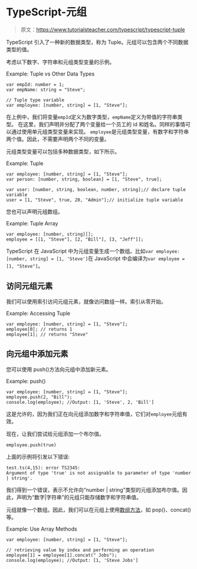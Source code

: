 # TypeScript-元组

> 原文：<https://www.tutorialsteacher.com/typescript/typescript-tuple>

TypeScript 引入了一种新的数据类型，称为 Tuple。元组可以包含两个不同数据类型的值。

考虑以下数字、字符串和元组类型变量的示例。

Example: Tuple vs Other Data Types 

```
var empId: number = 1;
var empName: string = "Steve";        

// Tuple type variable 
var employee: [number, string] = [1, "Steve"]; 
```

在上例中，我们将变量`empId`定义为数字类型，`empName`定义为带值的字符串类型。 在这里，我们声明并分配了两个变量给一个员工的 id 和姓名。同样的事情可以通过使用单元组类型变量来实现。 `employee`是元组类型变量，有数字和字符串两个值。因此，不需要声明两个不同的变量。

元组类型变量可以包括多种数据类型，如下所示。

Example: Tuple 

```
var employee: [number, string] = [1, "Steve"];
var person: [number, string, boolean] = [1, "Steve", true];

var user: [number, string, boolean, number, string];// declare tuple variable
user = [1, "Steve", true, 20, "Admin"];// initialize tuple variable 
```

您也可以声明元组数组。

Example: Tuple Array 

```
var employee: [number, string][];
employee = [[1, "Steve"], [2, "Bill"], [3, "Jeff"]]; 
```

TypeScript 在 JavaScript 中为元组变量生成一个数组。比如`var employee: [number, string] = [1, 'Steve']`在 JavaScript 中会编译为`var employee = [1, "Steve"]`。

## 访问元组元素

我们可以使用索引访问元组元素，就像访问数组一样。索引从零开始。

Example: Accessing Tuple 

```
var employee: [number, string] = [1, "Steve"];
employee[0]; // returns 1
employee[1]; // returns "Steve" 
```

## 向元组中添加元素

您可以使用 push()方法向元组中添加新元素。

Example: push() 

```
var employee: [number, string] = [1, "Steve"];
employee.push(2, "Bill"); 
console.log(employee); //Output: [1, 'Steve', 2, 'Bill'] 
```

这是允许的，因为我们正在向元组添加数字和字符串值，它们对`employee`元组有效。

现在，让我们尝试给元组添加一个布尔值。

```
employee.push(true) 
```

上面的示例将引发以下错误:

```
test.ts(4,15): error TS2345: 
Argument of type 'true' is not assignable to parameter of type 'number | string'. 
```

我们得到一个错误，表示不允许向“number | string”类型的元组添加布尔值。因此，声明为“数字|字符串”的元组只能存储数字和字符串值。

元组就像一个数组。因此，我们可以在元组上使用[数组方法](/typescript/typescript-array#array-methods)，如 pop()、concat()等。

Example: Use Array Methods 

```
var employee: [number, string] = [1, "Steve"];

// retrieving value by index and performing an operation 
employee[1] = employee[1].concat(" Jobs"); 
console.log(employee); //Output: [1, 'Steve Jobs'] 

```


